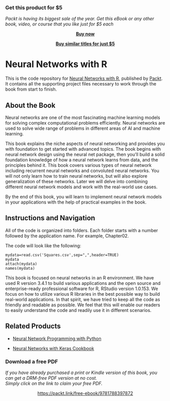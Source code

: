 
### Get this product for $5

<i>Packt is having its biggest sale of the year. Get this eBook or any other book, video, or course that you like just for $5 each</i>


<b><p align='center'>[Buy now](https://packt.link/9781788397872)</p></b>


<b><p align='center'>[Buy similar titles for just $5](https://subscription.packtpub.com/search)</p></b>


# Neural Networks with R
This is the code repository for [Neural Networks with R](https://www.packtpub.com/big-data-and-business-intelligence/neural-networks-r?utm_source=github&utm_medium=repository&utm_campaign=9781788397872), published by [Packt](https://www.packtpub.com/?utm_source=github). It contains all the supporting project files necessary to work through the book from start to finish.
## About the Book
Neural networks are one of the most fascinating machine learning models for solving complex computational problems efficiently. Neural networks are used to solve wide range of problems in different areas of AI and machine learning.

This book explains the niche aspects of neural networking and provides you with foundation to get started with advanced topics. The book begins with neural network design using the neural net package, then you’ll build a solid foundation knowledge of how a neural network learns from data, and the principles behind it. This book covers various types of neural network including recurrent neural networks and convoluted neural networks. You will not only learn how to train neural networks, but will also explore generalization of these networks. Later we will delve into combining different neural network models and work with the real-world use cases.

By the end of this book, you will learn to implement neural network models in your applications with the help of practical examples in the book.
## Instructions and Navigation
All of the code is organized into folders. Each folder starts with a number followed by the application name. For example, Chapter02.



The code will look like the following:
```
mydata=read.csv('Squares.csv',sep=",",header=TRUE)
mydata
attach(mydata)
names(mydata)
```

This book is focused on neural networks in an R environment. We have used R version 3.4.1 to build various applications and the open source and enterprise-ready professional software for R, RStudio version 1.0.153. We focus on how to utilize various R libraries in the best possible way to build real-world applications. In that spirit, we have tried to keep all the code as friendly and readable as possible. We feel that this will enable our readers to easily understand the code and readily use it in different scenarios.

## Related Products
* [Neural Network Programming with Python](https://www.packtpub.com/big-data-and-business-intelligence/neural-network-programming-python?utm_source=github&utm_medium=repository&utm_campaign=9781784398217)

* [Neural Networks with Keras Cookbook](https://www.packtpub.com/big-data-and-business-intelligence/neural-networks-keras-cookbook?utm_source=github&utm_medium=repository&utm_campaign=9781789346640)


### Download a free PDF

 <i>If you have already purchased a print or Kindle version of this book, you can get a DRM-free PDF version at no cost.<br>Simply click on the link to claim your free PDF.</i>
<p align="center"> <a href="https://packt.link/free-ebook/9781788397872">https://packt.link/free-ebook/9781788397872 </a> </p>